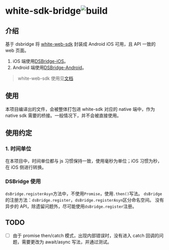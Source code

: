 # white-sdk-bridge![build](https://github.com/netless-io/whiteboard-bridge/actions/workflows/tsc.yml/badge.svg)


## 介绍

基于 dsbridge 将 [white-web-sdk](https://www.npmjs.com/package/white-web-sdk) 封装成 Android iOS 可用，且 API 一致的 web 页面。

1. iOS 端使用[DSBridge-iOS](https://github.com/wendux/DSBridge-IOS)。
1. Android 端使用[DSBridge-Android](https://github.com/wendux/DSBridge-Android)。

>white-web-sdk 使用见[文档](https://developer.netless.link/)
## 使用

本项目编译出的文件，会被整体打包进 white-sdk 对应的 native 端中，作为 native sdk 需要的桥接。一般情况下，并不会被直接使用。
## 使用约定

### 1. 时间单位

在本项目中，时间单位都与 js 习惯保持一致，使用毫秒为单位；iOS 习惯为秒，在 iOS 侧进行转换。

### DSBridge 使用

`dsBridge.registerAsyn`方法中，不使用`Promise`，使用`.then()`写法。
`dsBridge`的注册方法：`dsBridge.register`，`dsBridge.registerAsyn`区分命名空间。
没有异步的 API，除遗留问题外，尽可能使用`dsBridge.register`注册。

## TODO

- [ ] 由于 promise then/catch 模式，出现内部错误时，没有进入 catch 回调的问题，需要更改为 await/async 写法，并通过测试。
